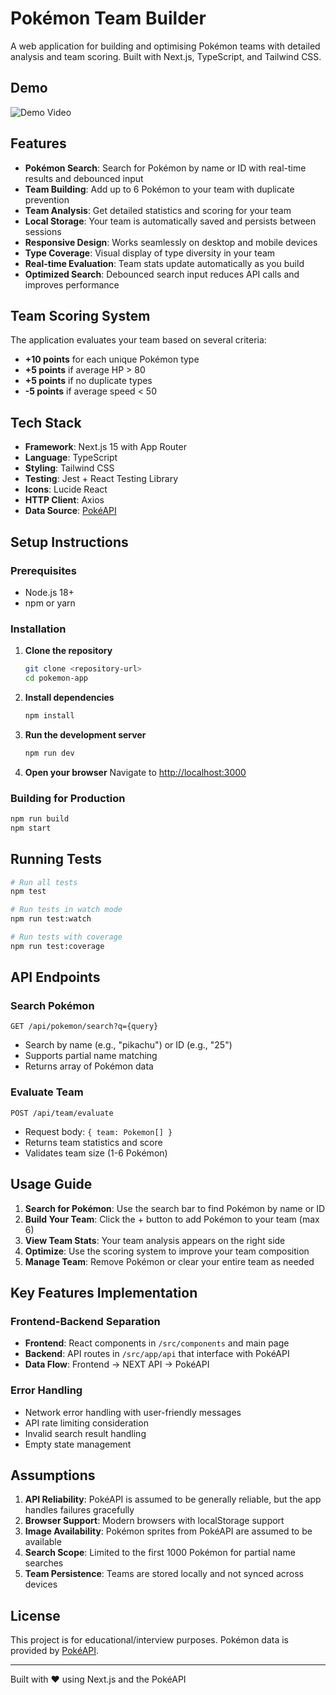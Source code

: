 # Pokémon Team Builder

A web application for building and optimising Pokémon teams with detailed analysis and team scoring. Built with Next.js, TypeScript, and Tailwind CSS.

## Demo

![Demo Video](https://github.com/user-attachments/assets/95e4d7df-9c99-4cf0-a8ea-335b8b612a9b)


## Features

- **Pokémon Search**: Search for Pokémon by name or ID with real-time results and debounced input
- **Team Building**: Add up to 6 Pokémon to your team with duplicate prevention
- **Team Analysis**: Get detailed statistics and scoring for your team
- **Local Storage**: Your team is automatically saved and persists between sessions
- **Responsive Design**: Works seamlessly on desktop and mobile devices
- **Type Coverage**: Visual display of type diversity in your team
- **Real-time Evaluation**: Team stats update automatically as you build
- **Optimized Search**: Debounced search input reduces API calls and improves performance

## Team Scoring System

The application evaluates your team based on several criteria:

- **+10 points** for each unique Pokémon type
- **+5 points** if average HP > 80
- **+5 points** if no duplicate types
- **-5 points** if average speed < 50

## Tech Stack

- **Framework**: Next.js 15 with App Router
- **Language**: TypeScript
- **Styling**: Tailwind CSS
- **Testing**: Jest + React Testing Library
- **Icons**: Lucide React
- **HTTP Client**: Axios
- **Data Source**: [PokéAPI](https://pokeapi.co)

## Setup Instructions

### Prerequisites

- Node.js 18+ 
- npm or yarn

### Installation

1. **Clone the repository**
   ```bash
   git clone <repository-url>
   cd pokemon-app
   ```

2. **Install dependencies**
   ```bash
   npm install
   ```

3. **Run the development server**
   ```bash
   npm run dev
   ```

4. **Open your browser**
   Navigate to [http://localhost:3000](http://localhost:3000)

### Building for Production

```bash
npm run build
npm start
```

## Running Tests

```bash
# Run all tests
npm test

# Run tests in watch mode
npm run test:watch

# Run tests with coverage
npm run test:coverage
```

## API Endpoints

### Search Pokémon
```
GET /api/pokemon/search?q={query}
```
- Search by name (e.g., "pikachu") or ID (e.g., "25")
- Supports partial name matching
- Returns array of Pokémon data

### Evaluate Team
```
POST /api/team/evaluate
```
- Request body: `{ team: Pokemon[] }`
- Returns team statistics and score
- Validates team size (1-6 Pokémon)

## Usage Guide

1. **Search for Pokémon**: Use the search bar to find Pokémon by name or ID
2. **Build Your Team**: Click the + button to add Pokémon to your team (max 6)
3. **View Team Stats**: Your team analysis appears on the right side
4. **Optimize**: Use the scoring system to improve your team composition
5. **Manage Team**: Remove Pokémon or clear your entire team as needed

## Key Features Implementation

### Frontend-Backend Separation
- **Frontend**: React components in `/src/components` and main page
- **Backend**: API routes in `/src/app/api` that interface with PokéAPI
- **Data Flow**: Frontend → NEXT API → PokéAPI

### Error Handling
- Network error handling with user-friendly messages
- API rate limiting consideration
- Invalid search result handling
- Empty state management

## Assumptions

1. **API Reliability**: PokéAPI is assumed to be generally reliable, but the app handles failures gracefully
2. **Browser Support**: Modern browsers with localStorage support
3. **Image Availability**: Pokémon sprites from PokéAPI are assumed to be available
4. **Search Scope**: Limited to the first 1000 Pokémon for partial name searches
5. **Team Persistence**: Teams are stored locally and not synced across devices

## License

This project is for educational/interview purposes. Pokémon data is provided by [PokéAPI](https://pokeapi.co).

---

Built with ❤️ using Next.js and the PokéAPI
